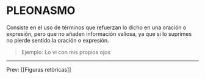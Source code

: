 # PLEONASMO 
Consiste en el uso de términos que refuerzan lo dicho en una oración o expresión, pero que no añaden información valiosa, ya que si lo suprimes no pierde sentido la oración o expresión.  

>Ejemplo: 
>Lo vi con mis propios ojos

___
Prev: [[Figuras retòricas]]
